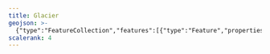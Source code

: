 ```yaml
---
title: Glacier
geojson: >-
  {"type":"FeatureCollection","features":[{"type":"Feature","properties":{},"geometry":{"type":"Polygon","coordinates":[[[-114.019775,48.513794],[-114.019775,48.513794],[-114.049723,48.502441],[-114.069987,48.501587],[-114.098145,48.513672],[-114.118327,48.531494],[-114.126587,48.542765],[-114.12207,48.547811],[-114.112956,48.553101],[-114.11202,48.564901],[-114.11613,48.576619],[-114.147624,48.609212],[-114.152751,48.616699],[-114.152466,48.626587],[-114.146647,48.647583],[-114.145955,48.657674],[-114.151855,48.674194],[-114.164469,48.694824],[-114.180705,48.712321],[-114.21818,48.726563],[-114.295622,48.715938],[-114.241374,48.743123],[-114.262329,48.763387],[-114.276286,48.781209],[-114.272135,48.801147],[-114.288493,48.821126],[-114.311523,48.836466],[-114.327148,48.842651],[-114.365031,48.907837],[-114.368612,48.922729],[-114.377441,48.940796],[-114.39978,48.972982],[-114.417114,48.989705],[-114.420898,48.992513],[-114.300496,48.992513],[-114.080688,48.992513],[-113.860881,48.992513],[-113.641032,48.992513],[-113.607463,48.992513],[-113.607463,48.934245],[-113.486735,48.784546],[-113.42395,48.736287],[-113.419149,48.69283],[-113.240479,48.41272],[-113.283936,48.369263],[-113.356364,48.316162],[-113.366007,48.301636],[-113.419149,48.296834],[-113.47229,48.248535],[-113.574097,48.229899],[-113.578247,48.25],[-113.580688,48.256429],[-113.580688,48.25647],[-113.58842,48.277059],[-113.608643,48.289754],[-113.61792,48.309692],[-113.641235,48.358887],[-113.660645,48.381063],[-113.740153,48.436523],[-113.76884,48.439535],[-113.797038,48.444906],[-113.80839,48.455282],[-113.81547,48.473999],[-113.832072,48.492065],[-113.871745,48.510457],[-113.891642,48.513509],[-113.907267,48.512288],[-113.941569,48.517456],[-113.978678,48.518392],[-114.000163,48.51709],[-114.019775,48.513794]]]}},{"type":"Feature","properties":{},"geometry":{"type":"Polygon","coordinates":[[[-113.274708,48.800187],[-113.137653,48.571712],[-112.795592,48.739759],[-113.211888,48.851427],[-113.274708,48.800187]]]}}]}
scalerank: 4
---
```


